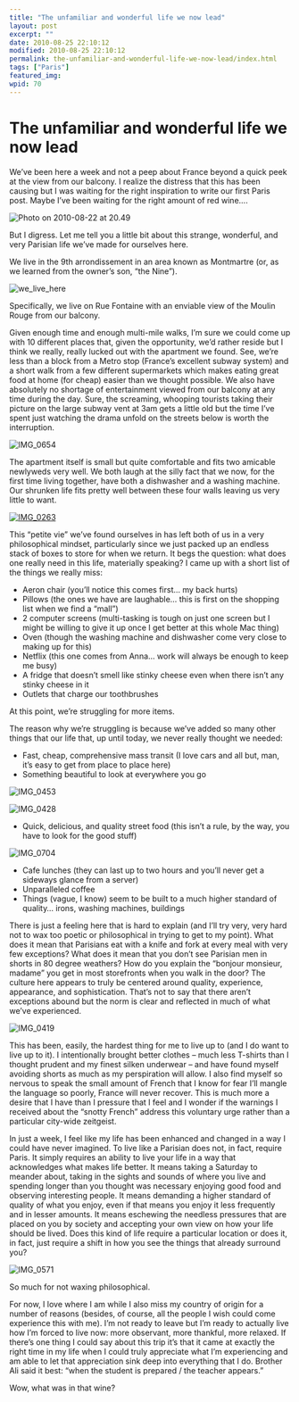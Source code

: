 ```yaml
---
title: "The unfamiliar and wonderful life we now lead"
layout: post
excerpt: ""
date: 2010-08-25 22:10:12
modified: 2010-08-25 22:10:12
permalink: the-unfamiliar-and-wonderful-life-we-now-lead/index.html
tags: ["Paris"]
featured_img:
wpid: 70
---
```


# The unfamiliar and wonderful life we now lead

We’ve been here a week and not a peep about France beyond a quick peek at the view from our balcony. I realize the distress that this has been causing but I was waiting for the right inspiration to write our first Paris post. Maybe I’ve been waiting for the right amount of red wine….

![](/_images/2010/08/Photo-on-2010-08-22-at-20.49.jpg "Photo on 2010-08-22 at 20.49")

But I digress. Let me tell you a little bit about this strange, wonderful, and very Parisian life we’ve made for ourselves here.

We live in the 9th arrondissement in an area known as Montmartre (or, as we learned from the owner’s son, “the Nine”).

![](/_images/2010/08/we_live_here.jpg "we_live_here")

Specifically, we live on Rue Fontaine with an enviable view of the Moulin Rouge from our balcony.

Given enough time and enough multi-mile walks, I’m sure we could come up with 10 different places that, given the opportunity, we’d rather reside but I think we really, really lucked out with the apartment we found. See, we’re less than a block from a Metro stop (France’s excellent subway system) and a short walk from a few different supermarkets which makes eating great food at home (for cheap) easier than we thought possible. We also have absolutely no shortage of entertainment viewed from our balcony at any time during the day. Sure, the screaming, whooping tourists taking their picture on the large subway vent at 3am gets a little old but the time I’ve spent just watching the drama unfold on the streets below is worth the interruption.

![](/_images/2010/08/IMG_0654.jpg "IMG_0654")

The apartment itself is small but quite comfortable and fits two amicable newlyweds very well. We both laugh at the silly fact that we now, for the first time living together, have both a dishwasher and a washing machine. Our shrunken life fits pretty well between these four walls leaving us very little to want.

[![](/_images/2010/08/IMG_0263.jpg "IMG_0263")](/_images/2010/08/IMG_0263.jpg)

This “petite vie” we’ve found ourselves in has left both of us in a very philosophical mindset, particularly since we just packed up an endless stack of boxes to store for when we return. It begs the question: what does one really need in this life, materially speaking? I came up with a short list of the things we really miss:

- Aeron chair (you’ll notice this comes first… my back hurts)
- Pillows (the ones we have are laughable… this is first on the shopping list when we find a “mall”)
- 2 computer screens (multi-tasking is tough on just one screen but I might be willing to give it up once I get better at this whole Mac thing)
- Oven (though the washing machine and dishwasher come very close to making up for this)
- Netflix (this one comes from Anna… work will always be enough to keep me busy)
- A fridge that doesn’t smell like stinky cheese even when there isn’t any stinky cheese in it
- Outlets that charge our toothbrushes

At this point, we’re struggling for more items.

The reason why we’re struggling is because we’ve added so many other things that our life that, up until today, we never really thought we needed:

- Fast, cheap, comprehensive mass transit (I love cars and all but, man, it’s easy to get from place to place here)
- Something beautiful to look at everywhere you go

![](/_images/2010/08/IMG_0453.jpg "IMG_0453")

![](/_images/2010/08/IMG_0428.jpg "IMG_0428")

- Quick, delicious, and quality street food (this isn’t a rule, by the way, you have to look for the good stuff)

![](/_images/2010/08/IMG_0704.jpg "IMG_0704")

- Cafe lunches (they can last up to two hours and you’ll never get a sideways glance from a server)
- Unparalleled coffee
- Things (vague, I know) seem to be built to a much higher standard of quality… irons, washing machines, buildings

There is just a feeling here that is hard to explain (and I’ll try very, very hard not to wax too poetic or philosophical in trying to get to my point). What does it mean that Parisians eat with a knife and fork at every meal with very few exceptions? What does it mean that you don’t see Parisian men in shorts in 80 degree weathers? How do you explain the “bonjour monsieur, madame” you get in most storefronts when you walk in the door? The culture here appears to truly be centered around quality, experience, appearance, and sophistication. That’s not to say that there aren’t exceptions abound but the norm is clear and reflected in much of what we’ve experienced.

![](/_images/2010/08/IMG_0419.jpg "IMG_0419")

This has been, easily, the hardest thing for me to live up to (and I do want to live up to it). I intentionally brought better clothes – much less T-shirts than I thought prudent and my finest silken underwear – and have found myself avoiding shorts as much as my perspiration will allow. I also find myself so nervous to speak the small amount of French that I know for fear I’ll mangle the language so poorly, France will never recover. This is much more a desire that I have than I pressure that I feel and I wonder if the warnings I received about the “snotty French” address this voluntary urge rather than a particular city-wide zeitgeist.

In just a week, I feel like my life has been enhanced and changed in a way I could have never imagined. To live like a Parisian does not, in fact, require Paris. It simply requires an ability to live your life in a way that acknowledges what makes life better. It means taking a Saturday to meander about, taking in the sights and sounds of where you live and spending longer than you thought was necessary enjoying good food and observing interesting people. It means demanding a higher standard of quality of what you enjoy, even if that means you enjoy it less frequently and in lesser amounts. It means eschewing the needless pressures that are placed on you by society and accepting your own view on how your life should be lived. Does this kind of life require a particular location or does it, in fact, just require a shift in how you see the things that already surround you?

![](/_images/2010/08/IMG_0571.jpg "IMG_0571")

So much for not waxing philosophical.

For now, I love where I am while I also miss my country of origin for a number of reasons (besides, of course, all the people I wish could come experience this with me). I’m not ready to leave but I’m ready to actually live how I’m forced to live now: more observant, more thankful, more relaxed. If there’s one thing I could say about this trip it’s that it came at exactly the right time in my life when I could truly appreciate what I’m experiencing and am able to let that appreciation sink deep into everything that I do. Brother Ali said it best: “when the student is prepared / the teacher appears.”

Wow, what was in that wine?

